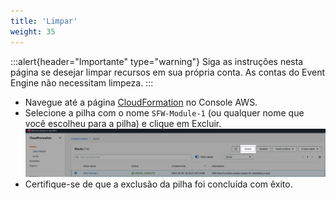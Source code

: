```yaml
---
title: 'Limpar'
weight: 35
---
```


:::alert{header="Importante" type="warning"}
Siga as instruções nesta página se desejar limpar recursos em sua própria conta. As contas do Event Engine não necessitam limpeza.
:::

- Navegue até a página [CloudFormation](https://console.aws.amazon.com/cloudformation/home) no Console AWS.
- Selecione a pilha com o nome `SFW-Module-1` (ou qualquer nome que você escolheu para a pilha) e clique em Excluir.
   ![CloudFormation exclusão](/static/img/setup/setup-cloudformation-delete.png)
- Certifique-se de que a exclusão da pilha foi concluída com êxito.